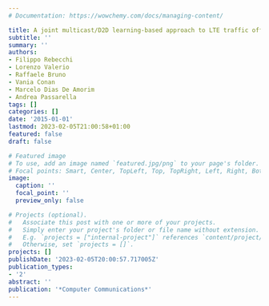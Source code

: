 ```yaml
---
# Documentation: https://wowchemy.com/docs/managing-content/

title: A joint multicast/D2D learning-based approach to LTE traffic offloading
subtitle: ''
summary: ''
authors:
- Filippo Rebecchi
- Lorenzo Valerio
- Raffaele Bruno
- Vania Conan
- Marcelo Dias De Amorim
- Andrea Passarella
tags: []
categories: []
date: '2015-01-01'
lastmod: 2023-02-05T21:00:58+01:00
featured: false
draft: false

# Featured image
# To use, add an image named `featured.jpg/png` to your page's folder.
# Focal points: Smart, Center, TopLeft, Top, TopRight, Left, Right, BottomLeft, Bottom, BottomRight.
image:
  caption: ''
  focal_point: ''
  preview_only: false

# Projects (optional).
#   Associate this post with one or more of your projects.
#   Simply enter your project's folder or file name without extension.
#   E.g. `projects = ["internal-project"]` references `content/project/deep-learning/index.md`.
#   Otherwise, set `projects = []`.
projects: []
publishDate: '2023-02-05T20:00:57.717005Z'
publication_types:
- '2'
abstract: ''
publication: '*Computer Communications*'
---
```

